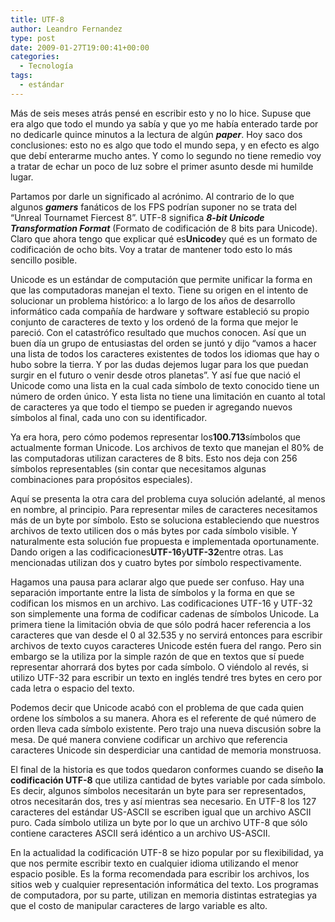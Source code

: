 ```yaml
---
title: UTF-8
author: Leandro Fernandez
type: post
date: 2009-01-27T19:00:41+00:00
categories:
  - Tecnología
tags:
  - estándar
---
```


Más de seis meses atrás pensé en escribir esto y no lo hice.
Supuse que era algo que todo el mundo ya sabía y que yo me había enterado tarde por no dedicarle quince minutos a la lectura de algún ***paper***.
Hoy saco dos conclusiones: esto no es algo que todo el mundo sepa, y en efecto es algo que debí enterarme mucho antes.
Y como lo segundo no tiene remedio voy a tratar de echar un poco de luz sobre el primer asunto desde mi humilde lugar.

Partamos por darle un significado al acrónimo.
Al contrario de lo que algunos ***gamers*** fanáticos de los FPS podrían suponer no se trata del &#8220;Unreal Tournamet Fiercest 8&#8221;.
UTF-8 significa ***8-bit Unicode Transformation Format*** (Formato de codificación de 8 bits para Unicode).
Claro que ahora tengo que explicar qué es**Unicode**y qué es un formato de codificación de ocho bits.
Voy a tratar de mantener todo esto lo más sencillo posible.

Unicode es un estándar de computación que permite unificar la forma en que las computadoras manejan el texto.
Tiene su origen en el intento de solucionar un problema histórico: a lo largo de los años de desarrollo informático cada compañía de hardware y software estableció su propio conjunto de caracteres de texto y los ordenó de la forma que mejor le pareció.
Con el catastrófico resultado que muchos conocen.
Así que un buen día un grupo de entusiastas del orden se juntó y dijo &#8220;vamos a hacer una lista de todos los caracteres existentes de todos los idiomas que hay o hubo sobre la tierra.
Y por las dudas dejemos lugar para los que puedan surgir en el futuro o venir desde otros planetas&#8221;.
Y así fue que nació el Unicode como una lista en la cual cada símbolo de texto conocido tiene un número de orden único.
Y esta lista no tiene una limitación en cuanto al total de caracteres ya que todo el tiempo se pueden ir agregando nuevos símbolos al final, cada uno con su identificador.

Ya era hora, pero cómo podemos representar los**100.713**símbolos que actualmente forman Unicode.
Los archivos de texto que manejan el 80% de las computadoras utilizan caracteres de 8 bits.
Esto nos deja con 256 símbolos representables (sin contar que necesitamos algunas combinaciones para propósitos especiales).

Aquí se presenta la otra cara del problema cuya solución adelanté, al menos en nombre, al principio.
Para representar miles de caracteres necesitamos más de un byte por símbolo.
Esto se soluciona estableciendo que nuestros archivos de texto utilicen dos o más bytes por cada símbolo visible.
Y naturalmente esta solución fue propuesta e implementada oportunamente.
Dando origen a las codificaciones**UTF-16**y**UTF-32**entre otras.
Las mencionadas utilizan dos y cuatro bytes por símbolo respectivamente.

Hagamos una pausa para aclarar algo que puede ser confuso.
Hay una separación importante entre la lista de símbolos y la forma en que se codifican los mismos en un archivo.
Las codificaciones UTF-16 y UTF-32 son simplemente una forma de codificar cadenas de símbolos Unicode.
La primera tiene la limitación obvia de que sólo podrá hacer referencia a los caracteres que van desde el 0 al 32.535 y no servirá entonces para escribir archivos de texto cuyos caracteres Unicode estén fuera del rango.
Pero sin embargo se la utiliza por la simple razón de que en textos que sí puede representar ahorrará dos bytes por cada símbolo.
O viéndolo al revés, si utilizo UTF-32 para escribir un texto en inglés tendré tres bytes en cero por cada letra o espacio del texto.

Podemos decir que Unicode acabó con el problema de que cada quien ordene los símbolos a su manera.
Ahora es el referente de qué número de orden lleva cada símbolo existente.
Pero trajo una nueva discusión sobre la mesa.
De qué manera conviene codificar un archivo que referencia caracteres Unicode sin desperdiciar una cantidad de memoria monstruosa.

El final de la historia es que todos quedaron conformes cuando se diseño **la codificación UTF-8** que utiliza cantidad de bytes variable por cada símbolo.
Es decir, algunos símbolos necesitarán un byte para ser representados, otros necesitarán dos, tres y así mientras sea necesario.
En UTF-8 los 127 caracteres del estándar US-ASCII se escriben igual que un archivo ASCII puro.
Cada símbolo utiliza un byte por lo que un archivo UTF-8 que sólo contiene caracteres ASCII será idéntico a un archivo US-ASCII.

En la actualidad la codificación UTF-8 se hizo popular por su flexibilidad, ya que nos permite escribir texto en cualquier idioma utilizando el menor espacio posible.
Es la forma recomendada para escribir los archivos, los sitios web y cualquier representación informática del texto.
Los programas de computadora, por su parte, utilizan en memoria distintas estrategias ya que el costo de manipular caracteres de largo variable es alto.
